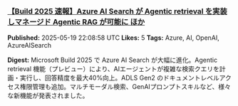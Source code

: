### [【Build 2025 速報】Azure AI Search が Agentic retrieval を実装しマネージド Agentic RAG が可能に ほか](https://qiita.com/nohanaga/items/f374b5baecf441695b50)
**Published:** 2025-05-19 22:08:58 UTC
**Likes:** 5
**Tags:** Azure, AI, OpenAI, AzureAISearch

**Digest:**
Microsoft Build 2025 で Azure AI Search が大幅に進化。Agentic retrieval 機能（プレビュー）により、AIエージェントが複雑な検索クエリを計画・実行し、回答精度を最大40%向上。ADLS Gen2 のドキュメントレベルアクセス権限管理も追加。マルチモーダル検索、GenAIプロンプトスキルなど、様々な新機能が発表されました。